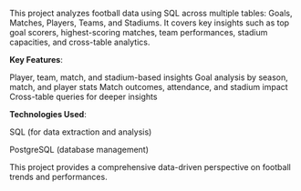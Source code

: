 This project analyzes football data using SQL across multiple tables: 
Goals, Matches, Players, Teams, and Stadiums. 
It covers key insights such as top goal scorers, highest-scoring matches, team performances, stadium capacities, and cross-table analytics.

**Key Features**:

Player, team, match, and stadium-based insights
Goal analysis by season, match, and player stats
Match outcomes, attendance, and stadium impact
Cross-table queries for deeper insights

**Technologies Used**:

SQL (for data extraction and analysis)

PostgreSQL (database management)

This project provides a comprehensive data-driven perspective on football trends and performances.

